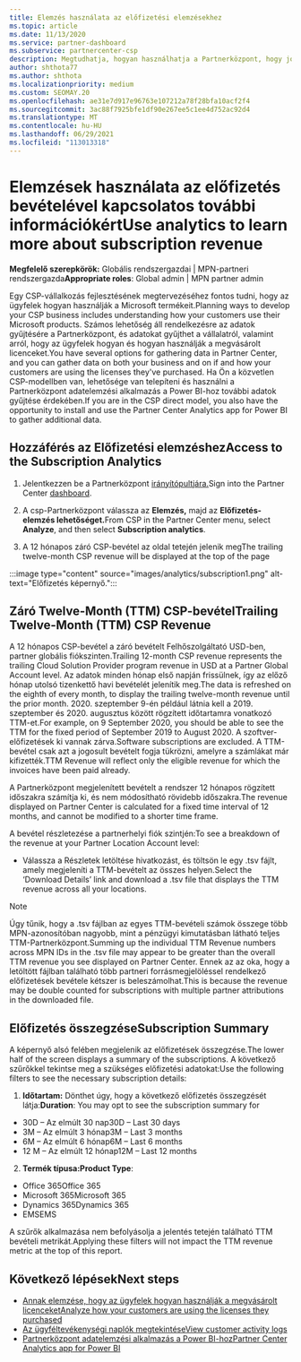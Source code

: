 ```yaml
---
title: Elemzés használata az előfizetési elemzésekhez
ms.topic: article
ms.date: 11/13/2020
ms.service: partner-dashboard
ms.subservice: partnercenter-csp
description: Megtudhatja, hogyan használhatja a Partnerközpont, hogy jobban megértse vállalkozását, és hogy az ügyfelek hogyan használják a megvásárolt licenceket.
author: shthota77
ms.author: shthota
ms.localizationpriority: medium
ms.custom: SEOMAY.20
ms.openlocfilehash: ae31e7d917e96763e107212a78f28bfa10acf2f4
ms.sourcegitcommit: 3ac88f7925bfe1df90e267ee5c1ee4d752ac92d4
ms.translationtype: MT
ms.contentlocale: hu-HU
ms.lasthandoff: 06/29/2021
ms.locfileid: "113013318"
---
```

# <a name="use-analytics-to-learn-more-about-subscription-revenue"></a><span data-ttu-id="c4bce-103">Elemzések használata az előfizetés bevételével kapcsolatos további információkért</span><span class="sxs-lookup"><span data-stu-id="c4bce-103">Use analytics to learn more about subscription revenue</span></span>

<span data-ttu-id="c4bce-104">**Megfelelő szerepkörök:** Globális rendszergazdai | MPN-partneri rendszergazda</span><span class="sxs-lookup"><span data-stu-id="c4bce-104">**Appropriate roles**: Global admin | MPN partner admin</span></span>

<span data-ttu-id="c4bce-105">Egy CSP-vállalkozás fejlesztésének megtervezéséhez fontos tudni, hogy az ügyfelek hogyan használják a Microsoft termékeit.</span><span class="sxs-lookup"><span data-stu-id="c4bce-105">Planning ways to develop your CSP business includes understanding how your customers use their Microsoft products.</span></span> <span data-ttu-id="c4bce-106">Számos lehetőség áll rendelkezésre az adatok gyűjtésére a Partnerközpont, és adatokat gyűjthet a vállalatról, valamint arról, hogy az ügyfelek hogyan és hogyan használják a megvásárolt licenceket.</span><span class="sxs-lookup"><span data-stu-id="c4bce-106">You have several options for gathering data in Partner Center, and you can gather data on both your business and on if and how your customers are using the licenses they've purchased.</span></span> <span data-ttu-id="c4bce-107">Ha Ön a közvetlen CSP-modellben van, lehetősége van telepíteni és használni a Partnerközpont adatelemzési alkalmazás a Power BI-hoz további adatok gyűjtése érdekében.</span><span class="sxs-lookup"><span data-stu-id="c4bce-107">If you are in the CSP direct model, you also have the opportunity to install and use the Partner Center Analytics app for Power BI to gather additional data.</span></span>

## <a name="access-to-the-subscription-analytics"></a><span data-ttu-id="c4bce-108">Hozzáférés az Előfizetési elemzéshez</span><span class="sxs-lookup"><span data-stu-id="c4bce-108">Access to the Subscription Analytics</span></span>

1. <span data-ttu-id="c4bce-109">Jelentkezzen be a Partnerközpont [irányítópultjára.](https://partner.microsoft.com/dashboard/home)</span><span class="sxs-lookup"><span data-stu-id="c4bce-109">Sign into the Partner Center [dashboard](https://partner.microsoft.com/dashboard/home).</span></span>
1. <span data-ttu-id="c4bce-110">A csp-Partnerközpont válassza az **Elemzés,** majd az **Előfizetés-elemzés lehetőséget.**</span><span class="sxs-lookup"><span data-stu-id="c4bce-110">From CSP in the Partner Center menu, select **Analyze**, and then select **Subscription analytics**.</span></span>

1. <span data-ttu-id="c4bce-111">A 12 hónapos záró CSP-bevétel az oldal tetején jelenik meg</span><span class="sxs-lookup"><span data-stu-id="c4bce-111">The trailing twelve-month CSP revenue will be displayed at the top of the page</span></span>

:::image type="content" source="images/analytics/subscription1.png" alt-text="Előfizetés képernyő.":::

## <a name="trailing-twelve-month-ttm-csp-revenue"></a><span data-ttu-id="c4bce-113">Záró Twelve-Month (TTM) CSP-bevétel</span><span class="sxs-lookup"><span data-stu-id="c4bce-113">Trailing Twelve-Month (TTM) CSP Revenue</span></span>

<span data-ttu-id="c4bce-114">A 12 hónapos CSP-bevétel a záró bevételt Felhőszolgáltató USD-ben, partner globális fiókszinten.</span><span class="sxs-lookup"><span data-stu-id="c4bce-114">Trailing 12-month CSP revenue represents the trailing Cloud Solution Provider program revenue in USD at a Partner Global Account level.</span></span> <span data-ttu-id="c4bce-115">Az adatok minden hónap első napján frissülnek, így az előző hónap utolsó tizenkettő havi bevételét jelenítik meg.</span><span class="sxs-lookup"><span data-stu-id="c4bce-115">The data is refreshed on the eighth of every month, to display the trailing twelve-month revenue until the prior month.</span></span> <span data-ttu-id="c4bce-116">2020. szeptember 9-én például látnia kell a 2019. szeptember és 2020. augusztus között rögzített időtartamra vonatkozó TTM-et.</span><span class="sxs-lookup"><span data-stu-id="c4bce-116">For example, on 9 September 2020, you should be able to see the TTM for the fixed period of September 2019 to August 2020.</span></span> <span data-ttu-id="c4bce-117">A szoftver-előfizetések ki vannak zárva.</span><span class="sxs-lookup"><span data-stu-id="c4bce-117">Software subscriptions are excluded.</span></span> <span data-ttu-id="c4bce-118">A TTM-bevétel csak azt a jogosult bevételt fogja tükrözni, amelyre a számlákat már kifizették.</span><span class="sxs-lookup"><span data-stu-id="c4bce-118">TTM Revenue will reflect only the eligible revenue for which the invoices have been paid already.</span></span> 

<span data-ttu-id="c4bce-119">A Partnerközpont megjelenített bevételt a rendszer 12 hónapos rögzített időszakra számítja ki, és nem módosítható rövidebb időszakra.</span><span class="sxs-lookup"><span data-stu-id="c4bce-119">The revenue displayed on Partner Center is calculated for a fixed time interval of 12 months, and cannot be modified to a shorter time frame.</span></span>

<span data-ttu-id="c4bce-120">A bevétel részletezése a partnerhelyi fiók szintjén:</span><span class="sxs-lookup"><span data-stu-id="c4bce-120">To see a breakdown of the revenue at your Partner Location Account level:</span></span>

- <span data-ttu-id="c4bce-121">Válassza a Részletek letöltése hivatkozást, és töltsön le egy .tsv fájlt, amely megjeleníti a TTM-bevételt az összes helyen.</span><span class="sxs-lookup"><span data-stu-id="c4bce-121">Select the ‘Download Details’ link and download a .tsv file that displays the TTM revenue across all your locations.</span></span>

>[!NOTE] 
><span data-ttu-id="c4bce-122">Úgy tűnik, hogy a .tsv fájlban az egyes TTM-bevételi számok összege több MPN-azonosítóban nagyobb, mint a pénzügyi kimutatásban látható teljes TTM-Partnerközpont.</span><span class="sxs-lookup"><span data-stu-id="c4bce-122">Summing up the individual TTM Revenue numbers across MPN IDs in the .tsv file may appear to be greater than the overall TTM revenue you see displayed on Partner Center.</span></span> <span data-ttu-id="c4bce-123">Ennek az az oka, hogy a letöltött fájlban található több partneri forrásmegjelöléssel rendelkező előfizetések bevétele kétszer is beleszámolhat.</span><span class="sxs-lookup"><span data-stu-id="c4bce-123">This is because the revenue may be double counted for subscriptions with multiple partner attributions in the downloaded file.</span></span>

## <a name="subscription-summary"></a><span data-ttu-id="c4bce-124">Előfizetés összegzése</span><span class="sxs-lookup"><span data-stu-id="c4bce-124">Subscription Summary</span></span>

<span data-ttu-id="c4bce-125">A képernyő alsó felében megjelenik az előfizetések összegzése.</span><span class="sxs-lookup"><span data-stu-id="c4bce-125">The lower half of the screen displays a summary of the subscriptions.</span></span> <span data-ttu-id="c4bce-126">A következő szűrőkkel tekintse meg a szükséges előfizetési adatokat:</span><span class="sxs-lookup"><span data-stu-id="c4bce-126">Use the following filters to see the necessary subscription details:</span></span>  

1. <span data-ttu-id="c4bce-127">**Időtartam:** Dönthet úgy, hogy a következő előfizetés összegzését látja:</span><span class="sxs-lookup"><span data-stu-id="c4bce-127">**Duration**: You may opt to see the subscription summary for</span></span> 

- <span data-ttu-id="c4bce-128">30D – Az elmúlt 30 nap</span><span class="sxs-lookup"><span data-stu-id="c4bce-128">30D – Last 30 days</span></span>
- <span data-ttu-id="c4bce-129">3M – Az elmúlt 3 hónap</span><span class="sxs-lookup"><span data-stu-id="c4bce-129">3M – Last 3 months</span></span>
- <span data-ttu-id="c4bce-130">6M – Az elmúlt 6 hónap</span><span class="sxs-lookup"><span data-stu-id="c4bce-130">6M – Last 6 months</span></span>
- <span data-ttu-id="c4bce-131">12 M – Az elmúlt 12 hónap</span><span class="sxs-lookup"><span data-stu-id="c4bce-131">12M – Last 12 months</span></span>

2. <span data-ttu-id="c4bce-132">**Termék típusa:**</span><span class="sxs-lookup"><span data-stu-id="c4bce-132">**Product Type**:</span></span>
 
- <span data-ttu-id="c4bce-133">Office 365</span><span class="sxs-lookup"><span data-stu-id="c4bce-133">Office 365</span></span>
- <span data-ttu-id="c4bce-134">Microsoft 365</span><span class="sxs-lookup"><span data-stu-id="c4bce-134">Microsoft 365</span></span>
- <span data-ttu-id="c4bce-135">Dynamics 365</span><span class="sxs-lookup"><span data-stu-id="c4bce-135">Dynamics 365</span></span>
- <span data-ttu-id="c4bce-136">EMS</span><span class="sxs-lookup"><span data-stu-id="c4bce-136">EMS</span></span>

<span data-ttu-id="c4bce-137">A szűrők alkalmazása nem befolyásolja a jelentés tetején található TTM bevételi metrikát.</span><span class="sxs-lookup"><span data-stu-id="c4bce-137">Applying these filters will not impact the TTM revenue metric at the top of this report.</span></span>


 
## <a name="next-steps"></a><span data-ttu-id="c4bce-138">Következő lépések</span><span class="sxs-lookup"><span data-stu-id="c4bce-138">Next steps</span></span>

- [<span data-ttu-id="c4bce-139">Annak elemzése, hogy az ügyfelek hogyan használják a megvásárolt licenceket</span><span class="sxs-lookup"><span data-stu-id="c4bce-139">Analyze how your customers are using the licenses they purchased</span></span>](increasing-adoption-and-satisfaction.md)  
- [<span data-ttu-id="c4bce-140">Az ügyféltevékenységi naplók megtekintése</span><span class="sxs-lookup"><span data-stu-id="c4bce-140">View customer activity logs</span></span>](activity-logs.md)
- [<span data-ttu-id="c4bce-141">Partnerközpont adatelemzési alkalmazás a Power BI-hoz</span><span class="sxs-lookup"><span data-stu-id="c4bce-141">Partner Center Analytics app for Power BI</span></span>](power-bi-app-for-direct-partners.md)






